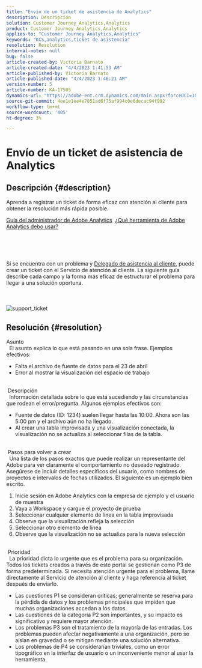 ```yaml
---
title: "Envío de un ticket de asistencia de Analytics"
description: Descripción
solution: Customer Journey Analytics,Analytics
product: Customer Journey Analytics,Analytics
applies-to: "Customer Journey Analytics,Analytics"
keywords: "KCS,analytics,ticket de asistencia"
resolution: Resolution
internal-notes: null
bug: false
article-created-by: Victoria Barnato
article-created-date: "4/4/2023 1:41:53 AM"
article-published-by: Victoria Barnato
article-published-date: "4/4/2023 1:46:21 AM"
version-number: 5
article-number: KA-17505
dynamics-url: "https://adobe-ent.crm.dynamics.com/main.aspx?forceUCI=1&pagetype=entityrecord&etn=knowledgearticle&id=775ff3de-89d2-ed11-a7c7-6045bd006d92"
source-git-commit: 4ee1e1ee4e7851ad6f75af994c0e6decac94f992
workflow-type: tm+mt
source-wordcount: '405'
ht-degree: 3%

---
```


# Envío de un ticket de asistencia de Analytics

## Descripción {#description}


Aprenda a registrar un ticket de forma eficaz con atención al cliente para obtener la resolución más rápida posible.

[Guía del administrador de Adobe Analytics](https://experienceleague.adobe.com/docs/analytics/admin/home.html?lang=es)  [¿Qué herramienta de Adobe Analytics debo usar?](https://experienceleague.adobe.com/docs/analytics/analyze/admin-overview/which-analytics-tool.html)


<br><br><br><br>Si se encuentra con un problema y [Delegado de asistencia al cliente](https://helpx.adobe.com/es/experience-cloud/supported-users.html), puede crear un ticket con el Servicio de atención al cliente. La siguiente guía describe cada campo y la forma más eficaz de estructurar el problema para llegar a una solución oportuna.<br><br><br><br>![support_ticket](https://helpx.adobe.com/content/dam/help/en/analytics/kb/submitting-an-analytics-support-ticket/jcr:content/main-pars/image/support_ticket.png "support_ticket")

## Resolución {#resolution}

Asunto<br> 
El asunto explica lo que está pasando en una sola frase. Ejemplos efectivos:

- Falta el archivo de fuente de datos para el 23 de abril
- Error al mostrar la visualización del espacio de trabajo

<br> Descripción<br> 
Información detallada sobre lo que está sucediendo y las circunstancias que rodean el error/pregunta. Algunos ejemplos efectivos son:

- Fuente de datos (ID: 1234) suelen llegar hasta las 10:00. Ahora son las 5:00 pm y el archivo aún no ha llegado.
- Al crear una tabla improvisada y una visualización conectada, la visualización no se actualiza al seleccionar filas de la tabla.

<br> Pasos para volver a crear<br> 
Una lista de los pasos exactos que puede realizar un representante del Adobe para ver claramente el comportamiento no deseado registrado. Asegúrese de incluir detalles específicos del usuario, como nombres de proyectos e intervalos de fechas utilizados. El siguiente es un ejemplo bien escrito.

1. Inicie sesión en Adobe Analytics con la empresa de ejemplo y el usuario de muestra
2. Vaya a Workspace y cargue el proyecto de prueba
3. Seleccionar cualquier elemento de línea en la tabla improvisada
4. Observe que la visualización refleja la selección
5. Seleccionar otro elemento de línea
6. Observe que la visualización no se actualiza para la nueva selección

<br> Prioridad<br> 
La prioridad dicta lo urgente que es el problema para su organización. Todos los tickets creados a través de este portal se gestionan como P3 de forma predeterminada. Si necesita atención urgente para el problema, llame directamente al Servicio de atención al cliente y haga referencia al ticket después de enviarlo.

- Las cuestiones P1 se consideran críticas; generalmente se reserva para la pérdida de datos y los problemas principales que impiden que muchas organizaciones accedan a los datos.
- Las cuestiones de la categoría P2 son importantes, y su impacto es significativo y requiere mayor atención.
- Los problemas P3 son el tratamiento de la mayoría de las entradas. Los problemas pueden afectar negativamente a una organización, pero se aíslan en gravedad o se mitigan mediante una solución alternativa.
- Los problemas de P4 se considerarían triviales, como un error tipográfico en la interfaz de usuario o un inconveniente menor al usar la herramienta.

<br> 